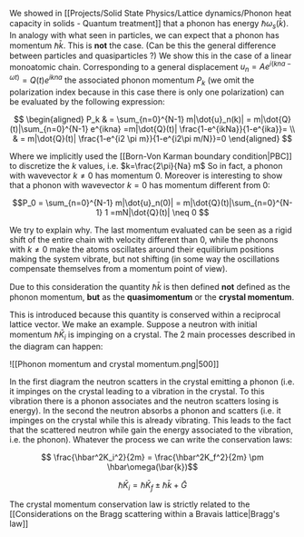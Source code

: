 We showed in [[Projects/Solid State Physics/Lattice dynamics/Phonon heat capacity in solids - Quantum treatment]] that a phonon has energy $\hbar \omega_{s}(\bar{k})$.
In analogy with what seen in particles, we can expect that a phonon has momentum $\hbar \bar{k}$.
This is **not** the case. (Can be this the general difference between particles and quasiparticles ?)
We show this in the case of a linear monoatomic chain.
Corresponding to a general displacement $u_n = Ae^{i(kna-\omega t)}=Q(t)e^{ikna}$ the associated phonon momentum $P_k$ (we omit the polarization index because in this case there is only one polarization) can be evaluated by the following expression:

$$ \begin{aligned} P_k  & = \sum_{n=0}^{N-1} m|\dot{u}_n(k)| = m|\dot{Q}(t)|\sum_{n=0}^{N-1} e^{ikna} =m|\dot{Q}(t)| \frac{1-e^{ikNa}}{1-e^{ika}}= \\ & = m|\dot{Q}(t)| \frac{1-e^{i2 \pi m}}{1-e^{i2\pi m/N}}=0 \end{aligned}   $$

Where we implicitly used the [[Born-Von Karman boundary condition|PBC]] to discretize the $k$ values, i.e. $k=\frac{2\pi}{Na} m$
So in fact, a phonon with wavevector $k \neq 0$ has momentum 0.
Moreover is interesting to show that a phonon with wavevector $k=0$ has momentum different from 0:

$$P_0  = \sum_{n=0}^{N-1} m|\dot{u}_n(0)| = m|\dot{Q}(t)|\sum_{n=0}^{N-1} 1 =mN|\dot{Q}(t)| \neq 0 $$

We try to explain why.
The last momentum evaluated can be seen as a rigid shift of the entire chain with velocity different than 0, while the phonons with $k \neq 0$ make the atoms oscillates around their equilibrium positions making the system vibrate, but not shifting (in some way the oscillations compensate themselves from a momentum point of view).

Due to this consideration the quantity $\hbar \bar{k}$ is then defined **not** defined as the phonon momentum, **but** as the **quasimomentum** or the **crystal momentum**.

This is introduced because this quantity is conserved within a reciprocal lattice vector.
We make an example. Suppose a neutron with initial momentum $\hbar \bar{K}_i$ is impinging on a crystal. The 2 main processes described in the diagram can happen:

![[Phonon momentum and crystal momentum.png|500]]

In the first diagram the neutron scatters in the crystal emitting a phonon (i.e. it impinges on the crystal leading to a vibration in the crystal. To this vibration there is a phonon associates and the neutron scatters losing is energy).
In the second the neutron absorbs a phonon and scatters (i.e. it impinges on the crystal while this is already vibrating. This leads to the fact that the scattered neutron while gain the energy associated to the vibration, i.e. the phonon).
Whatever the process we can write the conservation laws:

$$ \frac{\hbar^2K_i^2}{2m} = \frac{\hbar^2K_f^2}{2m} \pm \hbar\omega(\bar{k})$$

$$\hbar\bar{K}_i = \hbar\bar{K}_f \pm \hbar\bar{k}+\bar{G}$$

The crystal momentum conservation law is strictly related to the [[Considerations on the Bragg scattering within a Bravais lattice|Bragg's law]]
